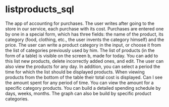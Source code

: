# listproducts_sql
 The app of accounting for purchases. 	The user writes after going to the store  in our service, each purchase with its cost.  Purchases are entered one by one in a special form,  which has three fields: the name of the product, its category (food, clothing, etc., the user invents the category himself) and the price.  The user can write a product category in the input,  or choose it from the list of categories previously used by him.  The list of products (in the form of a table) is visible on the screen b,  made for today. You can add to this list  new products, delete incorrectly added ones, 	and edit.	The user can also view the products  for any day. In addition, you can select a period  the time for which the list should be displayed 	products.  When viewing products from the bottom of the table  their total cost is displayed. Can I see 	the amount spent for any period of time.  You can view the amount for a specific category products.  You can build a detailed spending schedule	by days, weeks, months. The graph can also be  build by specific product categories.

